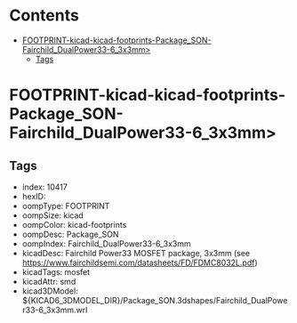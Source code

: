 



Contents
========

* [FOOTPRINT-kicad-kicad-footprints-Package_SON-Fairchild_DualPower33-6_3x3mm>](#footprint-kicad-kicad-footprints-package_son-fairchild_dualpower33-6_3x3mm)
	* [Tags](#tags)

# FOOTPRINT-kicad-kicad-footprints-Package_SON-Fairchild_DualPower33-6_3x3mm>

## Tags

- index: 10417
- hexID: 
- oompType: FOOTPRINT
- oompSize: kicad
- oompColor: kicad-footprints
- oompDesc: Package_SON
- oompIndex: Fairchild_DualPower33-6_3x3mm
- kicadDesc: Fairchild Power33 MOSFET package, 3x3mm (see https://www.fairchildsemi.com/datasheets/FD/FDMC8032L.pdf)
- kicadTags: mosfet
- kicadAttr: smd
- kicad3DModel: ${KICAD6_3DMODEL_DIR}/Package_SON.3dshapes/Fairchild_DualPower33-6_3x3mm.wrl
